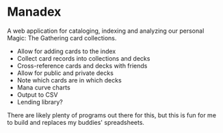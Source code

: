 # Manadex
A web application for cataloging, indexing and analyzing our personal
Magic: The Gathering card collections.

* Allow for adding cards to the index
* Collect card records into collections and decks
* Cross-reference cards and decks with friends
* Allow for public and private decks
* Note which cards are in which decks
* Mana curve charts
* Output to CSV
* Lending library?

There are likely plenty of programs out there for this, but this is fun
for me to build and replaces my buddies' spreadsheets.
